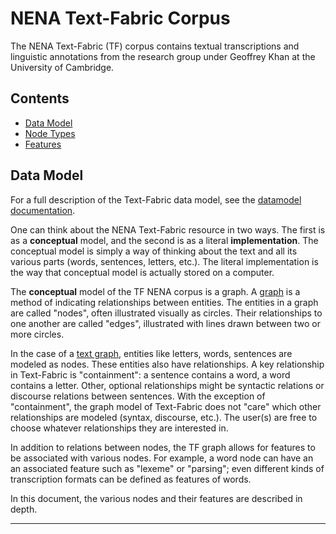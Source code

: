 # NENA Text-Fabric Corpus

The NENA Text-Fabric (TF) corpus contains textual transcriptions and linguistic annotations 
from the research group under Geoffrey Khan at the University of Cambridge.

## Contents

* [Data Model](#Data-Model)
* [Node Types](#Node-Types)
* [Features](#Features)

## Data Model

For a full description of the Text-Fabric data model, 
see the [datamodel documentation](https://annotation.github.io/text-fabric/tf/about/datamodel.html).

One can think about the NENA Text-Fabric resource in two ways. 
The first is as a **conceptual** model, and the second is as a literal **implementation**. 
The conceptual model is simply a way of thinking about the text and all its various parts (words, sentences, letters, etc.). 
The literal implementation is the way that conceptual model is actually stored on a computer. 

The **conceptual** model of the TF NENA corpus is a graph. 
A [graph](https://en.wikipedia.org/wiki/Graph_theory) is a method of indicating relationships between entities. 
The entities in a graph are called "nodes", often illustrated visually as circles. 
Their relationships to one another are called "edges", illustrated with lines drawn between two or more circles. 

In the case of a [text graph](https://www.balisage.net/Proceedings/vol19/html/Dekker01/BalisageVol19-Dekker01.html), 
entities like letters, words, sentences are modeled as nodes. These entities also have relationships. 
A key relationship in Text-Fabric is "containment": a sentence contains a word, a word contains a letter. 
Other, optional relationships might be syntactic relations or discourse relations between sentences. 
With the exception of "containment", the graph model of Text-Fabric does not "care" which other relationships are modeled 
(syntax, discourse, etc.). The user(s) are free to choose whatever relationships they are interested in.

In addition to relations between nodes, the TF graph allows for features to be associated with various nodes. 
For example, a word node can have an an associated feature such as "lexeme" or "parsing"; even different
kinds of transcription formats can be defined as features of words.

In this document, the various nodes and their features are described in depth. 

<hr>

